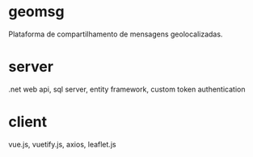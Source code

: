 # geomsg
Plataforma de compartilhamento de mensagens geolocalizadas.
# server
.net web api, sql server, entity framework, custom token authentication

# client
vue.js, vuetify.js, axios, leaflet.js
